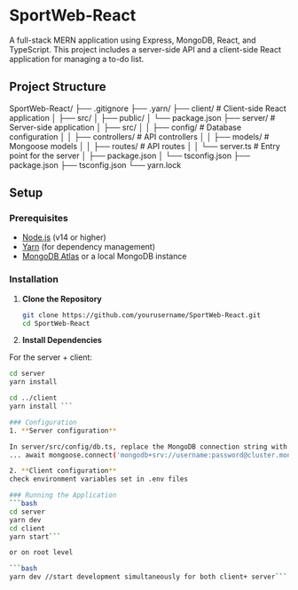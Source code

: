 # SportWeb-React

A full-stack MERN application using Express, MongoDB, React, and TypeScript. This project includes a server-side API and a client-side React application for managing a to-do list.

## Project Structure

SportWeb-React/
├── .gitignore
├── .yarn/
├── client/ # Client-side React application
│ ├── src/ 
│ ├── public/
│ └── package.json
├── server/ # Server-side application
│ ├── src/
│ │ ├── config/ # Database configuration 
│ │ ├── controllers/ # API controllers 
│ │ ├── models/ # Mongoose models 
│ │ ├── routes/ # API routes 
│ │ └── server.ts # Entry point for the server
│ ├── package.json 
│ └── tsconfig.json
├── package.json 
├── tsconfig.json 
└── yarn.lock

## Setup

### Prerequisites

- [Node.js](https://nodejs.org/) (v14 or higher)
- [Yarn](https://yarnpkg.com/) (for dependency management)
- [MongoDB Atlas](https://www.mongodb.com/cloud/atlas) or a local MongoDB instance

### Installation

1. **Clone the Repository**

   ```bash
   git clone https://github.com/yourusername/SportWeb-React.git
   cd SportWeb-React
   
2. **Install Dependencies**

For the server + client:


 ```bash
cd server
yarn install

cd ../client
yarn install ```

### Configuration
1. **Server configuration**

In server/src/config/db.ts, replace the MongoDB connection string with your own:
... await mongoose.connect('mongodb+srv://username:password@cluster.mongodb.net/mydatabase'...

2. **Client configuration**
check environment variables set in .env files

### Running the Application
```bash
cd server
yarn dev
cd client
yarn start```

or on root level

```bash
yarn dev //start development simultaneously for both client+ server```
